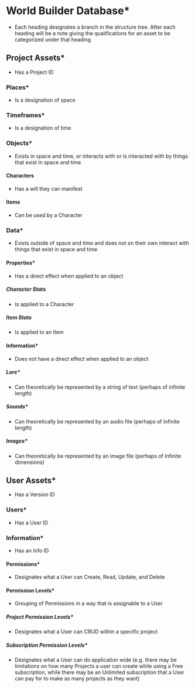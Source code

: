 # World Builder Database*

- Each heading designates a branch in the structure tree. After each heading will be a note giving the qualifications for an asset to be categorized under that heading

## Project Assets*

- Has a Project ID

### Places*

- Is a designation of space

### Timeframes*

- Is a designation of time

### Objects*

- Exists in space and time, or interacts with or is interacted with by things that exist in space and time

#### Characters

- Has a will they can manifest

#### Items

- Can be used by a Character

### Data*

- Exists outside of space and time and does not on their own interact with things that exist in space and time

#### Properties*

- Has a direct effect when applied to an object

##### Character Stats

- Is applied to a Character

##### Item Stats

- Is applied to an Item

#### Information*

- Does not have a direct effect when applied to an object

##### Lore*

- Can theoretically be represented by a string of text (perhaps of infinite length)

##### Sounds*

- Can theoretically be represented by an audio file (perhaps of infinite length)

##### Images*

- Can theoretically be represented by an image file (perhaps of infinite dimensions)

## User Assets*

- Has a Version ID

### Users*

- Has a User ID

### Information*

- Has an Info ID

#### Permissions*

- Designates what a User can Create, Read, Update, and Delete

#### Permission Levels*

- Grouping of Permissions in a way that is assignable to a User

##### Project Permission Levels*

- Designates what a User can CRUD within a specific project

##### Subscription Permission Levels*

- Designates what a User can do application wide (e.g. there may be limitations on how many Projects a user can create while using a Free subscription, while there may be an Unlimited subscription that a User can pay for to make as many projects as they want)